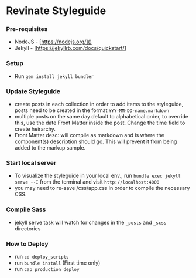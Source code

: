 # Revinate Styleguide

### Pre-requisites

- NodeJS - [https://nodejs.org/]()
- Jekyll - [https://jekyllrb.com/docs/quickstart/]

### Setup

- Run `gem install jekyll bundler`

### Update Styleguide

- create posts in each collection in order to add items to the styleguide, posts need to be created in the format `YYY-MM-DD-name.markdown`
- multiple posts on the same day default to alphabetical order, to override this, use the date Front Matter inside the post. Change the time field to create heirarchy.
- Front Matter desc: will compile as markdown and is where the component(s) description should go. This will prevent it from being added to the markup sample.

### Start local server

- To visualize the styleguide in your local env., run `bundle exec jekyll serve --I` from the terminal and visit `http://localhost:4000`
- you may need to re-save /css/app.css in order to compile the necessary CSS.

### Compile Sass
- jekyll serve task will watch for changes in the `_posts` and `_scss` directories

### How to Deploy
- run `cd deploy_scripts`
- run `bundle install` (First time only)
- run `cap production deploy`
